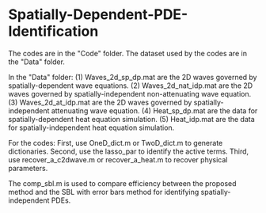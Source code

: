 # Spatially-Dependent-PDE-Identification

The codes are in the "Code" folder. The dataset used by the codes are in the "Data" folder.

In the "Data" folder:
(1) Waves_2d_sp_dp.mat are the 2D waves governed by spatially-dependent wave equations.
(2) Waves_2d_nat_idp.mat are the 2D waves governed by spatially-independent non-attenuating wave equation.
(3) Waves_2d_at_idp.mat are the 2D waves governed by spatially-independent attenuating wave equation.
(4) Heat_sp_dp.mat are the data for spatially-dependent heat equation simulation.
(5) Heat_idp.mat are the data for spatially-independent heat equation simulation.

For the codes:
First, use OneD_dict.m or TwoD_dict.m to generate dictionaries.
Second, use the lasso_par to identify the active terms.
Third, use recover_a_c2dwave.m or recover_a_heat.m to recover physical parameters.

The comp_sbl.m is used to compare efficiency between the proposed method and the SBL with error bars method for identifying spatially-independent PDEs.
